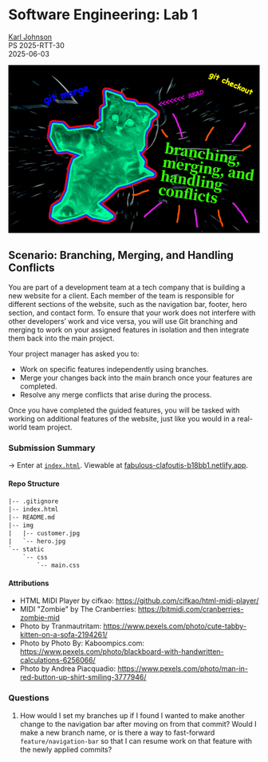# Software Engineering: Lab 1
[Karl Johnson](https://github.com/hirekarl)  
PS 2025-RTT-30  
<date datetime="2025-06-03">2025-06-03</date> 

<img src="img/hero.jpg" style="max-size: 50%;" alt="A very stressed-out kitty cat with math and git commands floating all around his head.">

## Scenario: Branching, Merging, and Handling Conflicts
You are part of a development team at a tech company that is building a new website for a client. Each member of the team is responsible for different sections of the website, such as the navigation bar, footer, hero section, and contact form. To ensure that your work does not interfere with other developers’ work and vice versa, you will use Git branching and merging to work on your assigned features in isolation and then integrate them back into the main project.

Your project manager has asked you to:

- Work on specific features independently using branches.
- Merge your changes back into the main branch once your features are completed.
- Resolve any merge conflicts that arise during the process.

Once you have completed the guided features, you will be tasked with working on additional features of the website, just like you would in a real-world team project.

### Submission Summary
&rarr; Enter at [`index.html`](./index.html). Viewable at [fabulous-clafoutis-b18bb1.netlify.app](https://fabulous-clafoutis-b18bb1.netlify.app/).

#### Repo Structure
```
|-- .gitignore
|-- index.html
|-- README.md
|-- img
|   |-- customer.jpg
|   `-- hero.jpg
`-- static
    `-- css
        `-- main.css
```

#### Attributions
- HTML MIDI Player by cifkao: https://github.com/cifkao/html-midi-player/
- MIDI "Zombie" by The Cranberries: https://bitmidi.com/cranberries-zombie-mid
- Photo by Tranmautritam: https://www.pexels.com/photo/cute-tabby-kitten-on-a-sofa-2194261/
- Photo by Photo By: Kaboompics.com: https://www.pexels.com/photo/blackboard-with-handwritten-calculations-6256066/
- Photo by Andrea Piacquadio: https://www.pexels.com/photo/man-in-red-button-up-shirt-smiling-3777946/

### Questions
1. How would I set my branches up if I found I wanted to make another change to the navigation bar after moving on from that commit? Would I make a new branch name, or is there a way to fast-forward `feature/navigation-bar` so that I can resume work on that feature with the newly applied commits?